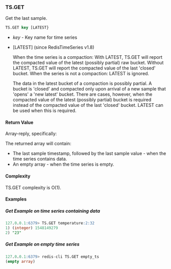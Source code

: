 ### TS.GET

Get the last sample.

```sql
TS.GET key [LATEST}
```

* _key_ - Key name for time series

* [LATEST] (since RedisTimeSeries v1.8)

  When the time series is a compaction: With LATEST, TS.GET will report the compacted value of the latest (possibly partial) raw bucket. Without LATEST, TS.GET will report the compacted value of the last 'closed' bucket. When the series is not a compaction: LATEST is ignored.
  
  The data in the latest bucket of a compaction is possibly partial. A bucket is 'closed' and compacted only upon arrival of a new sample that 'opens' a 'new latest' bucket. There are cases, however, when the compacted value of the latest (possibly partial) bucket is required instead of the compacted value of the last 'closed' bucket. LATEST can be used when this is required.

#### Return Value

Array-reply, specifically:

The returned array will contain:
- The last sample timestamp, followed by the last sample value - when the time series contains data. 
- An empty array - when the time series is empty.


#### Complexity

TS.GET complexity is O(1).

#### Examples

##### Get Example on time series containing data

```sql
127.0.0.1:6379> TS.GET temperature:2:32
1) (integer) 1548149279
2) "23"
```

##### Get Example on empty time series 

```sql
127.0.0.1:6379> redis-cli TS.GET empty_ts
(empty array)
```

